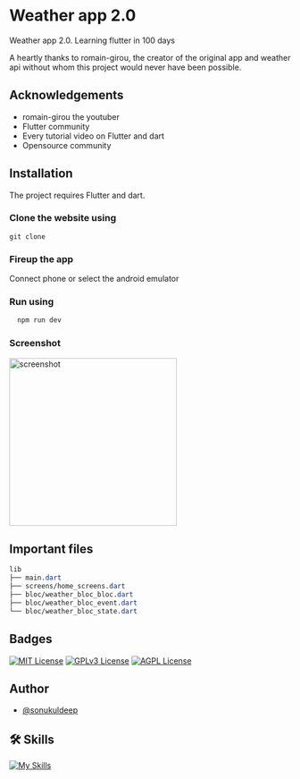 # Weather app 2.0

Weather app 2.0. Learning flutter in 100 days

A heartly thanks to romain-girou, the creator of the original app and weather api without whom this project would never have been possible.

## Acknowledgements

 - romain-girou the youtuber
 - Flutter community
 - Every tutorial video on Flutter and dart
 - Opensource community

## Installation

The project requires Flutter and dart.

### Clone the website using
```npm
git clone 
```

### Fireup the app
Connect phone or select the android emulator

### Run using
```bash
  npm run dev
```

### Screenshot
<img src="https://github.com/sonukuldeep/Weather_app_2.0/assets/57728165/153263a7-bce4-4920-98e9-550af0f48ff5" alt="screenshot" width="300px"/>

## Important files
```css
lib
├── main.dart
├── screens/home_screens.dart
├── bloc/weather_bloc_bloc.dart
├── bloc/weather_bloc_event.dart
└── bloc/weather_bloc_state.dart
```

## Badges

[![MIT License](https://img.shields.io/badge/License-MIT-green.svg)](https://choosealicense.com/licenses/mit/) 
[![GPLv3 License](https://img.shields.io/badge/License-GPL%20v3-yellow.svg)](https://opensource.org/licenses/)
[![AGPL License](https://img.shields.io/badge/license-AGPL-blue.svg)](http://www.gnu.org/licenses/agpl-3.0)


## Author
- [@sonukuldeep](https://www.github.com/sonukuldeep)


## 🛠 Skills

[![My Skills](https://skillicons.dev/icons?i=js,ts,html,css,tailwind,sass,nodejs,react,nextjs,svelte,vue,flask,rust,python,php,solidity,mongodb,mysql,prisma,figma,threejs,unity,godot,dart,flutter)](https://github.com/sonukuldeep)
